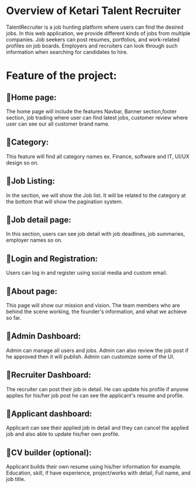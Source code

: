 # Overview of Ketari Talent Recruiter

TalentRecruiter is a job hunting platform where users can find the desired jobs. In this web application, we provide different kinds of jobs from multiple companies. Job seekers can post resumes, portfolios, and work-related profiles on job boards. Employers and recruiters can look through such information when searching for candidates to hire.

# Feature of the project:

## 🚀Home page:

The home page will include the features Navbar, Banner section,footer section, job trading where user can find latest jobs, customer review where user can see our all customer brand name.

## 🚀Category:

This feature will find all category names ex. Finance, software and IT, UI/UX design so on.

## 🚀Job Listing:

In the section, we will show the Job list. It will be related to the category at the bottom that will show the pagination system.

## 🚀Job detail page:

In this section, users can see job detail with job deadlines, job summaries, employer names so on.

## 🚀Login and Registration:

Users can log in and register using social media and custom email.

## 🚀About page:

This page will show our mission and vision. The team members who are behind the scene working, the founder's information, and what we achieve so far.

## 🚀Admin Dashboard:

Admin can manage all users and jobs. Admin can also review the job post if he approved then it will publish. Admin can customize some of the UI.

## 🚀Recruiter Dashboard:

The recruiter can post their job in detail. He can update his profile if anyone applies for his/her job post he can see the applicant's resume and profile.

## 🚀Applicant dashboard:

Applicant can see their applied job in detail and they can cancel the applied job and also able to update his/her own profile.

## 🚀CV builder (optional):

Applicant builds their own resume using his/her information for example. Education, skill, if have experience, project/works with detail, Full name, and job title.
